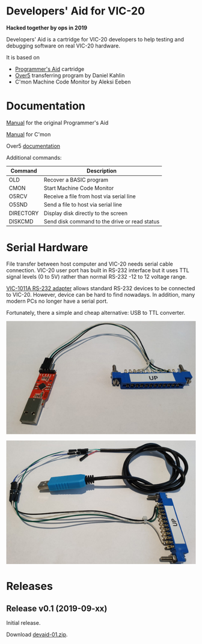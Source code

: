 # Developers' Aid for VIC-20

**Hacked together by ops in 2019**

Developers' Aid is a cartridge for VIC-20 developers to help testing and
debugging software on real VIC-20 hardware.

It is based on

- [Programmer's Aid](http://sleepingelephant.com/denial/wiki/index.php?title=VIC-1212_Programmers_Aid_Cartridge) cartridge
- [Over5](http://www.kahlin.net/daniel/over5/) transferring program by Daniel Kahlin
- C'mon Machine Code Monitor by Aleksi Eeben

# Documentation

[Manual](http://www.zimmers.net/anonftp/pub/cbm/vic20/manuals/VIC_1212_Programmers_Aid.pdf) for the original Programmer's Aid

[Manual](http://www.zimmers.net/anonftp/pub/cbm/vic20/programming/cmon.txt) for C'mon

Over5 [documentation](https://github.com/ops/over5/tree/master/doc)

Additional commands:

| Command   | Description |
| --------- | ----------- |
| OLD       | Recover a BASIC program |
| CMON      | Start Machine Code Monitor |
| O5RCV     | Receive a file from host via serial line |
| O5SND     | Send a file to host via serial line |
| DIRECTORY | Display disk directly to the screen |
| DISKCMD   | Send disk command to the drive or read status|

# Serial Hardware

File transfer between host computer and VIC-20 needs serial cable connection.
VIC-20 user port has built in RS-232 interface but it uses TTL signal
levels (0 to 5V) rather than normal RS-232 -12 to 12 voltage range.

[VIC-1011A RS-232 adapter](http://sleepingelephant.com/denial/wiki/index.php?title=VIC-1011A_RS232C_adapter)
allows standard RS-232 devices to be connected to VIC-20. However, device
can be hard to find nowadays. In addition, many modern PCs no longer
have a serial port.

Fortunately, there a simple and cheap alternative: USB to TTL converter.

![CP210](cp210x.jpg)

![PL2303](pl2303.jpg)

# Releases

## Release v0.1 (2019-09-xx)

Initial release.

Download [devaid-01.zip](releases/da_v1.0.zip).
